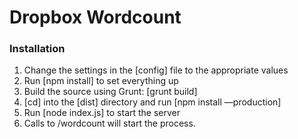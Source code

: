 # Dropbox Wordcount

### Installation

1. Change the settings in the [config] file to the appropriate values
2. Run [npm install] to set everything up
3. Build the source using Grunt:
[grunt build]
4. [cd] into the [dist] directory and run [npm install —production] 
5. Run [node index.js] to start the server
6. Calls to <server-address>/wordcount will start the process.